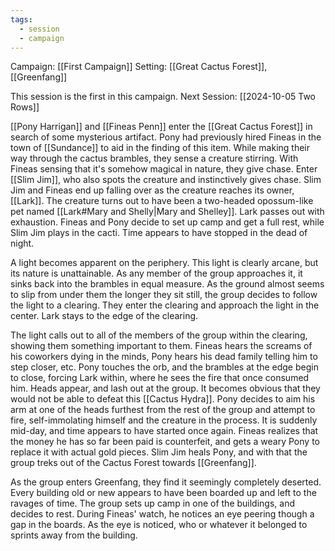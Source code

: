 ```yaml
---
tags:
  - session
  - campaign
---
```

Campaign: [[First Campaign]]
Setting: [[Great Cactus Forest]], [[Greenfang]]

This session is the first in this campaign.
Next Session: [[2024-10-05 Two Rows]]

[[Pony Harrigan]] and [[Fineas Penn]] enter the [[Great Cactus Forest]] in search of some mysterious artifact. Pony had previously hired Fineas in the town of [[Sundance]] to aid in the finding of this item. While making their way through the cactus brambles, they sense a creature stirring. With Fineas sensing that it's somehow magical in nature, they give chase. Enter [[Slim Jim]], who also spots the creature and instinctively gives chase. Slim Jim and Fineas end up falling over as the creature reaches its owner, [[Lark]]. The creature turns out to have been a two-headed opossum-like pet named [[Lark#Mary and Shelly|Mary and Shelley]]. Lark passes out with exhaustion. Fineas and Pony decide to set up camp and get a full rest, while Slim Jim plays in the cacti. Time appears to have stopped in the dead of night. 

A light becomes apparent on the periphery. This light is clearly arcane, but its nature is unattainable. As any member of the group approaches it, it sinks back into the brambles in equal measure. As the ground almost seems to slip from under them the longer they sit still, the group decides to follow the light to a clearing. They enter the clearing and approach the light in the center. Lark stays to the edge of the clearing.

The light calls out to all of the members of the group within the clearing, showing them something important to them. Fineas hears the screams of his coworkers dying in the minds, Pony hears his dead family telling him to step closer, etc. Pony touches the orb, and the brambles at the edge begin to close, forcing Lark within, where he sees the fire that once consumed him. Heads appear, and lash out at the group. It becomes obvious that they would not be able to defeat this [[Cactus Hydra]]. Pony decides to aim his arm at one of the heads furthest from the rest of the group and attempt to fire, self-immolating himself and the creature in the process. It is suddenly mid-day, and time appears to have started once again. Fineas realizes that the money he has so far been paid is counterfeit, and gets a weary Pony to replace it with actual gold pieces. Slim Jim heals Pony, and with that the group treks out of the Cactus Forest towards [[Greenfang]]. 

As the group enters Greenfang, they find it seemingly completely deserted. Every building old or new appears to have been boarded up and left to the ravages of time. The group sets up camp in one of the buildings, and decides to rest. During Fineas' watch, he notices an eye peering though a gap in the boards. As the eye is noticed, who or whatever it belonged to sprints away from the building.
